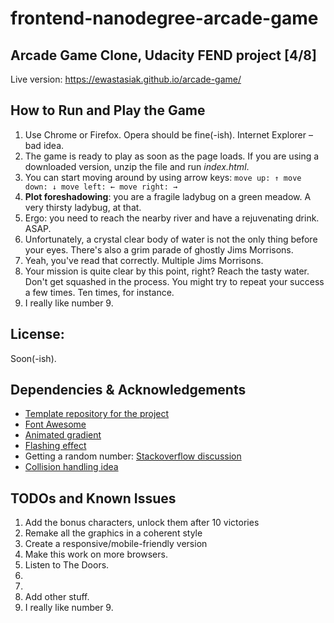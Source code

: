 
frontend-nanodegree-arcade-game
===============================

## Arcade Game Clone, Udacity FEND project [4/8]

Live version: https://ewastasiak.github.io/arcade-game/

## How to Run and Play the Game

1. Use Chrome or Firefox. Opera should be fine(-ish). Internet Explorer – bad idea.
2. The game is ready to play as soon as the page loads. If you are using a downloaded version, unzip the file and run _index.html_.
3. You can start moving around by using arrow keys:
``move up: ↑
move down: ↓
move left: ←
move right: →``
4. **Plot foreshadowing**: you are a fragile ladybug on a green meadow. A very thirsty ladybug, at that.
5. Ergo: you need to reach the nearby river and have a rejuvenating drink. ASAP.
6. Unfortunately, a crystal clear body of water is not the only thing before your eyes. There's also a grim parade of ghostly Jims Morrisons.
7. Yeah, you've read that correctly. Multiple Jims Morrisons.
8. Your mission is quite clear by this point, right? Reach the tasty water. Don't get squashed in the process. You might try to repeat your success a few times. Ten times, for instance.
9. I really like number 9.

## License:
Soon(-ish).

## Dependencies & Acknowledgements

* [Template repository for the project](https://github.com/udacity/frontend-nanodegree-arcade-game)
* [Font Awesome](https://use.fontawesome.com/)
* [Animated gradient](https://codepen.io/P1N2O/pen/pyBNzX)
* [Flashing effect](https://codepen.io/iPawan/pen/BKkCo)
* Getting a random number: [Stackoverflow discussion](https://stackoverflow.com/questions/1527803/generating-random-whole-numbers-in-javascript-in-a-specific-range/1527821)
* [Collision handling idea](https://medium.com/letsboot/classic-arcade-game-with-js-5687e4125169)


## TODOs and Known Issues

1. Add the bonus characters, unlock them after 10 victories
2. Remake all the graphics in a coherent style
3. Create a responsive/mobile-friendly version
4. Make this work on more browsers.
5. Listen to The Doors.
6.
7.
8. Add other stuff.
9. I really like number 9.
